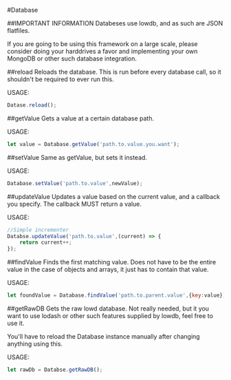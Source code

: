 #Database

##IMPORTANT INFORMATION
Databeses use lowdb, and as such are JSON flatfiles.

If you are going to be using this framework on a large scale, please consider doing your harddrives a favor and implementing your own MongoDB or other such database integration.

##reload
Reloads the database. This is run before every database call, so it shouldn't be required to ever run this.

USAGE:
```Javascript
Datase.reload();
```

##getValue
Gets a value at a certain database path.

USAGE:
```Javascript
let value = Database.getValue('path.to.value.you.want');
```

##setValue
Same as getValue, but sets it instead.

USAGE:
```Javascript
Database.setValue('path.to.value',newValue);
```

##updateValue
Updates a value based on the current value, and a callback you specify. The callback MUST return a value.

USAGE:
```Javascript
//Simple incrementer
Databse.updateValue('path.to.value',(current) => {
	return current++;
});
```

##findValue
Finds the first matching value. Does not have to be the entire value in the case of objects and arrays, it just has to contain that value.

USAGE:
```Javascript
let foundValue = Database.findValue('path.to.parent.value',{key:value});
```

##getRawDB
Gets the raw lowd database. Not really needed, but it you want to use lodash or other such features supplied by lowdb, feel free to use it.

You'll have to reload the Database instance manually after changing anything using this.

USAGE:
```Javascript
let rawDb = Databse.getRawDB();
```